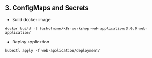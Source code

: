 ## 3. ConfigMaps and Secrets

* Build docker image
```
docker build -t bashofmann/k8s-workshop-web-application:3.0.0 web-application/
```
* Deploy application
```
kubectl apply -f web-application/deployment/
```
